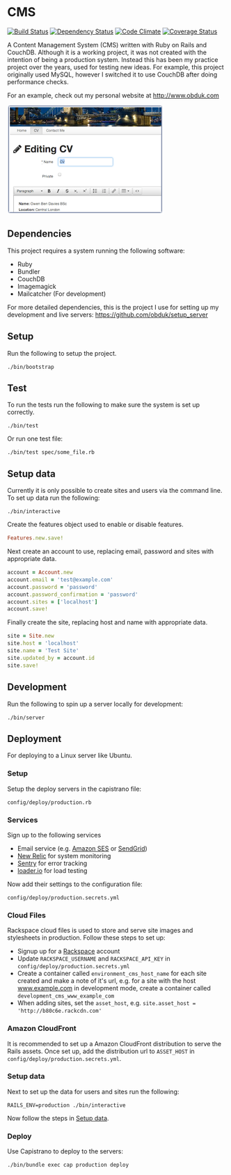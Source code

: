 CMS
===

[![Build Status](https://travis-ci.org/obduk/cms.png?branch=master)](https://travis-ci.org/obduk/cms)
[![Dependency Status](https://gemnasium.com/obduk/cms.png)](https://gemnasium.com/obduk/cms)
[![Code Climate](https://codeclimate.com/github/obduk/cms.png)](https://codeclimate.com/github/obduk/cms)
[![Coverage Status](https://coveralls.io/repos/obduk/cms/badge.png)](https://coveralls.io/r/obduk/cms)

A Content Management System (CMS) written with Ruby on Rails and CouchDB.
Although it is a working project, it was not created with the intention of being
a production system. Instead this has been my practice project over the years,
used for testing new ideas. For example, this project originally used MySQL,
however I switched it to use CouchDB after doing performance checks.

For an example, check out my personal website at http://www.obduk.com

![Screen Shot](screen_shot.png)

Dependencies
------------

This project requires a system running the following software:

* Ruby
* Bundler
* CouchDB
* Imagemagick
* Mailcatcher (For development)

For more detailed dependencies, this is the project I use for setting up my
development and live servers: https://github.com/obduk/setup_server

Setup
-----

Run the following to setup the project.

```shell
./bin/bootstrap
```

Test
----

To run the tests run the following to make sure the system is set up correctly.

```shell
./bin/test
```

Or run one test file:

```shell
./bin/test spec/some_file.rb
```

Setup data
----------

Currently it is only possible to create sites and users via the command line.
To set up data run the following:

```shell
./bin/interactive
```

Create the features object used to enable or disable features.

```ruby
Features.new.save!
```

Next create an account to use, replacing email, password and sites with
appropriate data.

```ruby
account = Account.new
account.email = 'test@example.com'
account.password = 'password'
account.password_confirmation = 'password'
account.sites = ['localhost']
account.save!
```

Finally create the site, replacing host and name with appropriate data.

```ruby
site = Site.new
site.host = 'localhost'
site.name = 'Test Site'
site.updated_by = account.id
site.save!
```

Development
-----------

Run the following to spin up a server locally for development:

```shell
./bin/server
```

Deployment
----------

For deploying to a Linux server like Ubuntu.

### Setup

Setup the deploy servers in the capistrano file:

```
config/deploy/production.rb
```

### Services

Sign up to the following services

* Email service (e.g. [Amazon SES](http://aws.amazon.com/ses/) or [SendGrid](http://sendgrid.com/))
* [New Relic](http://newrelic.com/) for system monitoring
* [Sentry](https://www.getsentry.com/) for error tracking
* [loader.io](http://loader.io/) for load testing

Now add their settings to the configuration file:

```
config/deploy/production.secrets.yml
```

### Cloud Files

Rackspace cloud files is used to store and serve site images and stylesheets in
production. Follow these steps to set up:

* Signup up for a [Rackspace](http://www.rackspace.com/) account
* Update `RACKSPACE_USERNAME` and `RACKSPACE_API_KEY` in
  `config/deploy/production.secrets.yml`
* Create a container called `environment_cms_host_name` for each site created
  and make a note of it's url, e.g. for a site with the host www.example.com in
  development mode, create a container called `development_cms_www_example_com`
* When adding sites, set the `asset_host`, e.g.
  `site.asset_host = 'http://b80c6e.rackcdn.com'`

### Amazon CloudFront

It is recommended to set up a Amazon CloudFront distribution to serve the Rails
assets. Once set up, add the distribution url to `ASSET_HOST` in
`config/deploy/production.secrets.yml`.

### Setup data

Next to set up the data for users and sites run the following:

```shell
RAILS_ENV=production ./bin/interactive
```

Now follow the steps in [Setup data](#setup-data).

### Deploy

Use Capistrano to deploy to the servers:

```shell
./bin/bundle exec cap production deploy
```

